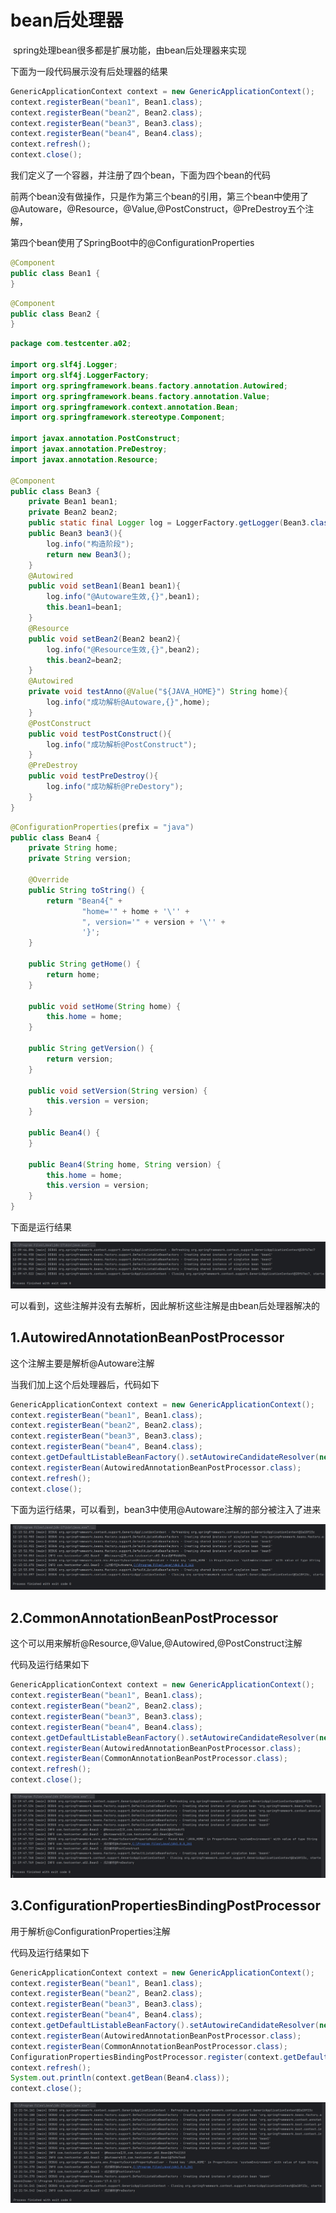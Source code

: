 

# bean后处理器

​	spring处理bean很多都是扩展功能，由bean后处理器来实现

下面为一段代码展示没有后处理器的结果

```java
GenericApplicationContext context = new GenericApplicationContext();
context.registerBean("bean1", Bean1.class);
context.registerBean("bean2", Bean2.class);
context.registerBean("bean3", Bean3.class);
context.registerBean("bean4", Bean4.class);
context.refresh();
context.close();
```

我们定义了一个容器，并注册了四个bean，下面为四个bean的代码

前两个bean没有做操作，只是作为第三个bean的引用，第三个bean中使用了@Autoware，@Resource，@Value,@PostConstruct，@PreDestroy五个注解，

第四个bean使用了SpringBoot中的@ConfigurationProperties

```java
@Component
public class Bean1 {
}
```

```java
@Component
public class Bean2 {
}
```

```java
package com.testcenter.a02;

import org.slf4j.Logger;
import org.slf4j.LoggerFactory;
import org.springframework.beans.factory.annotation.Autowired;
import org.springframework.beans.factory.annotation.Value;
import org.springframework.context.annotation.Bean;
import org.springframework.stereotype.Component;

import javax.annotation.PostConstruct;
import javax.annotation.PreDestroy;
import javax.annotation.Resource;

@Component
public class Bean3 {
    private Bean1 bean1;
    private Bean2 bean2;
    public static final Logger log = LoggerFactory.getLogger(Bean3.class);
    public Bean3 bean3(){
        log.info("构造阶段");
        return new Bean3();
    }
    @Autowired
    public void setBean1(Bean1 bean1){
        log.info("@Autoware生效,{}",bean1);
        this.bean1=bean1;
    }
    @Resource
    public void setBean2(Bean2 bean2){
        log.info("@Resource生效,{}",bean2);
        this.bean2=bean2;
    }
    @Autowired
    private void testAnno(@Value("${JAVA_HOME}") String home){
        log.info("成功解析@Autoware,{}",home);
    }
    @PostConstruct
    public void testPostConstruct(){
        log.info("成功解析@PostConstruct");
    }
    @PreDestroy
    public void testPreDestroy(){
        log.info("成功解析@PreDestory");
    }
}

```

```java
@ConfigurationProperties(prefix = "java")
public class Bean4 {
    private String home;
    private String version;

    @Override
    public String toString() {
        return "Bean4{" +
                "home='" + home + '\'' +
                ", version='" + version + '\'' +
                '}';
    }

    public String getHome() {
        return home;
    }

    public void setHome(String home) {
        this.home = home;
    }

    public String getVersion() {
        return version;
    }

    public void setVersion(String version) {
        this.version = version;
    }

    public Bean4() {
    }

    public Bean4(String home, String version) {
        this.home = home;
        this.version = version;
    }
}
```

下面是运行结果

![](.\pic\13.png)

可以看到，这些注解并没有去解析，因此解析这些注解是由bean后处理器解决的

## 1.AutowiredAnnotationBeanPostProcessor

这个注解主要是解析@Autoware注解

当我们加上这个后处理器后，代码如下

```java
GenericApplicationContext context = new GenericApplicationContext();
context.registerBean("bean1", Bean1.class);
context.registerBean("bean2", Bean2.class);
context.registerBean("bean3", Bean3.class);
context.registerBean("bean4", Bean4.class);
context.getDefaultListableBeanFactory().setAutowireCandidateResolver(new ContextAnnotationAutowireCandidateResolver());
context.registerBean(AutowiredAnnotationBeanPostProcessor.class);
context.refresh();
context.close();
```

下面为运行结果，可以看到，bean3中使用@Autoware注解的部分被注入了进来

![](.\pic\14.png)

##  2.CommonAnnotationBeanPostProcessor

这个可以用来解析@Resource,@Value,@Autowired,@PostConstruct注解

代码及运行结果如下

```java
GenericApplicationContext context = new GenericApplicationContext();
context.registerBean("bean1", Bean1.class);
context.registerBean("bean2", Bean2.class);
context.registerBean("bean3", Bean3.class);
context.registerBean("bean4", Bean4.class);
context.getDefaultListableBeanFactory().setAutowireCandidateResolver(new ContextAnnotationAutowireCandidateResolver());
context.registerBean(AutowiredAnnotationBeanPostProcessor.class);
context.registerBean(CommonAnnotationBeanPostProcessor.class);
context.refresh();
context.close();
```

![](.\pic\15.png)

## 3.ConfigurationPropertiesBindingPostProcessor

用于解析@ConfigurationProperties注解

代码及运行结果如下

```java
GenericApplicationContext context = new GenericApplicationContext();
context.registerBean("bean1", Bean1.class);
context.registerBean("bean2", Bean2.class);
context.registerBean("bean3", Bean3.class);
context.registerBean("bean4", Bean4.class);
context.getDefaultListableBeanFactory().setAutowireCandidateResolver(new ContextAnnotationAutowireCandidateResolver());
context.registerBean(AutowiredAnnotationBeanPostProcessor.class);
context.registerBean(CommonAnnotationBeanPostProcessor.class);
ConfigurationPropertiesBindingPostProcessor.register(context.getDefaultListableBeanFactory());
context.refresh();
System.out.println(context.getBean(Bean4.class));
context.close();
```

![](.\pic\16.png)
